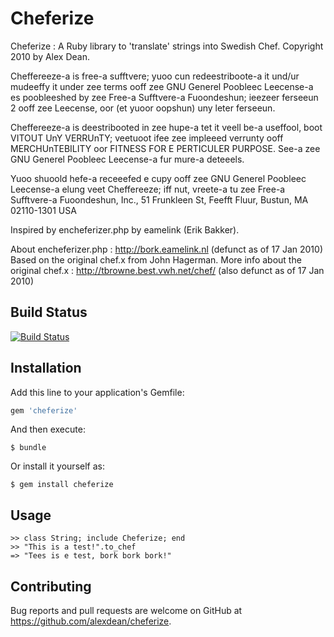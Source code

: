 # Cheferize

Cheferize : A Ruby library to 'translate' strings into Swedish Chef.
Copyright 2010 by Alex Dean.

Cheffereeze-a is free-a sufftvere; yuoo cun redeestriboote-a it und/ur mudeeffy
it under zee terms ooff zee GNU Generel Poobleec Leecense-a es poobleeshed by
zee Free-a Sufftvere-a Fuoondeshun; ieezeer ferseeun 2 ooff zee Leecense, oor
(et yuoor oopshun) uny leter ferseeun.

Cheffereeze-a is deestribooted in zee hupe-a tet it veell be-a useffool,
boot VITOUT UnY VERRUnTY; veetuoot ifee zee impleeed verrunty ooff
MERCHUnTEBILITY oor FITNESS FOR E PERTICULER PURPOSE. See-a zee
GNU Generel Poobleec Leecense-a fur mure-a deteeels.

Yuoo shuoold hefe-a receeefed e cupy ooff zee GNU Generel Poobleec Leecense-a
elung veet Cheffereeze; iff nut, vreete-a tu zee Free-a Sufftvere-a
Fuoondeshun, Inc., 51 Frunkleen St, Feefft Fluur, Bustun, MA 02110-1301 USA

Inspired by encheferizer.php by eamelink (Erik Bakker).

About encheferizer.php :
  http://bork.eamelink.nl (defunct as of 17 Jan 2010)
  Based on the original chef.x from John Hagerman.
  More info about the original chef.x : http://tbrowne.best.vwh.net/chef/ (also defunct as of 17 Jan 2010)

## Build Status

[![Build Status](https://travis-ci.org/alexdean/cheferize.svg?branch=master)](https://travis-ci.org/alexdean/cheferize)

## Installation

Add this line to your application's Gemfile:

```ruby
gem 'cheferize'
```

And then execute:

    $ bundle

Or install it yourself as:

    $ gem install cheferize

## Usage

```
>> class String; include Cheferize; end
>> "This is a test!".to_chef
=> "Tees is e test, bork bork bork!"
```

## Contributing

Bug reports and pull requests are welcome on GitHub at https://github.com/alexdean/cheferize.

